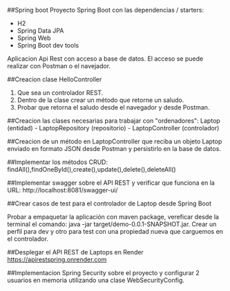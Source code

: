 ##Spring boot
Proyecto Spring Boot con las dependencias / starters:
* H2
* Spring Data JPA
* Spring Web
* Spring Boot dev tools

Aplicacion Api Rest  con acceso a base de datos.
El acceso se puede realizar con Postman o el navejador.


##Creacion clase HelloController
1. Que sea un controlador REST. 
2. Dentro de la clase crear un método que retorne un saludo. 
3. Probar que retorna el saludo desde el navegador y desde Postman.

##Creacion las clases necesarias para trabajar con "ordenadores":
Laptop (entidad) - LaptopRepository (repositorio) - LaptopController (controlador)

##Creacion de un método en LaptopController que reciba un objeto Laptop enviado en formato JSON desde Postman y persistirlo en la base de datos.

##Implementar los métodos CRUD: findAll(),findOneById(),create(),update(),delete(),deleteAll()

##Implementar swagger sobre el API REST y verificar que funciona en la URL: http://localhost:8081/swagger-ui/

##Crear casos de test para el controlador de Laptop desde Spring Boot

Probar a empaquetar la aplicación con maven package, vereficar desde la terminal el comando: java -jar target/demo-0.0.1-SNAPSHOT.jar.
Crear un perfil para dev y otro para test con una propiedad nueva que carguemos en el controlador.

##Desplegar el API REST de Laptops en Render 
https://apirestspring.onrender.com

##Implementacion Spring Security sobre el proyecto  y configurar 2 usuarios en memoria utilizando una clase WebSecurityConfig.